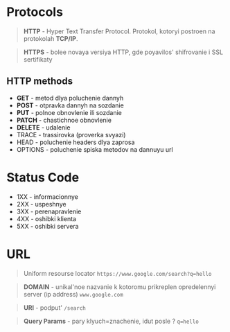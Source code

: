 # Protocols
> **HTTP** - Hyper Text Transfer Protocol.
Protokol, kotoryi postroen na protokolah
**TCP/IP**.

> **HTTPS** - bolee novaya versiya HTTP, gde poyavilos' shifrovanie i SSL sertifikaty

## HTTP methods
* **GET** - metod dlya poluchenie dannyh
* **POST** - otpravka dannyh na sozdanie
* **PUT** - polnoe obnovlenie ili sozdanie
* **PATCH** - chastichnoe obnovlenie
* **DELETE** - udalenie
* TRACE - trassirovka (proverka svyazi)
* HEAD - poluchenie headers dlya zaprosa
* OPTIONS - poluchenie spiska metodov na dannuyu url

# Status Code
* 1XX - informacionnye
* 2XX - uspeshnye
* 3XX - perenapravlenie
* 4XX - oshibki klienta
* 5XX - oshibki servera

# URL
> Uniform resourse locator `https://www.google.com/search?q=hello`

> **DOMAIN** - unikal'noe nazvanie k kotoromu prikreplen opredelennyi server 
(ip address) `www.google.com`

> **URI** - podput' `/search`

> **Query Params** - pary klyuch=znachenie, idut posle ? `q=hello`
